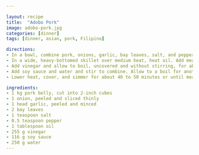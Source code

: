 ```yaml
---

layout: recipe
title:  "Adobo Pork"
image: adobo-pork.jpg
categories: [dinner]
tags: [dinner, asian, pork, Filipino]

directions:
- In a bowl, combine pork, onions, garlic, bay leaves, salt, and pepper. Place in the refrigerator and marinate for about 30 minutes.
- In a wide, heavy-bottomed skillet over medium heat, heat oil. Add meat mixture and cook, turning occasionally, until pork is lightly browned.
- Add vinegar and allow to boil, uncovered and without stirring, for about 3 to 5 minutes. 
- Add soy sauce and water and stir to combine. Allow to a boil for another 3 to 5 minutes. 
- Lower heat, cover, and simmer for about 40 to 50 minutes or until meat is fork-tender and sauce is reduced. Serve hot.

ingredients:
- 1 kg pork belly, cut into 2-inch cubes
- 1 onion, peeled and sliced thinly
- 1 head garlic, peeled and minced
- 2 bay leaves
- 1 teaspoon salt
- 0.5 teaspoon pepper
- 1 tablespoon oil
- 255 g vinegar
- 116 g soy sauce
- 250 g water
---
```


